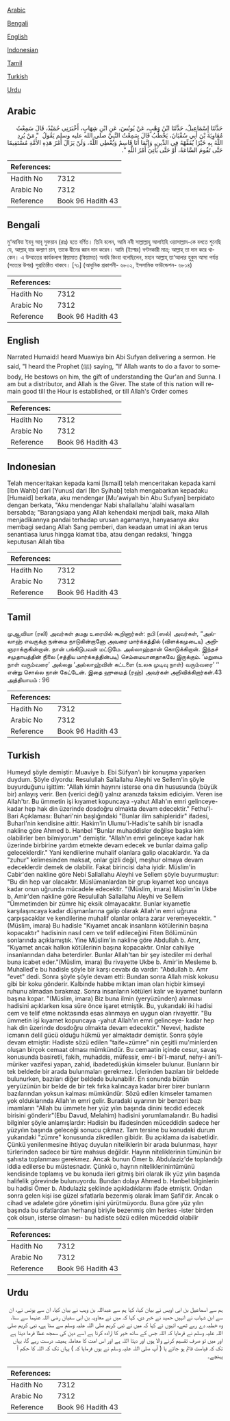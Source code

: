 [Arabic](#arabic)

[Bengali](#bengali)

[English](#english)

[Indonesian](#indonesian)

[Tamil](#tamil)

[Turkish](#turkish)

[Urdu](#urdu)

## Arabic


<div dir="rtl" lang="ar" style={{fontSize:'larger',backgroundColor:'#f8f9fa',padding:20}}>
حَدَّثَنَا إِسْمَاعِيلُ، حَدَّثَنَا ابْنُ وَهْبٍ، عَنْ يُونُسَ، عَنِ ابْنِ شِهَابٍ، أَخْبَرَنِي حُمَيْدٌ، قَالَ سَمِعْتُ مُعَاوِيَةَ بْنَ أَبِي سُفْيَانَ، يَخْطُبُ قَالَ سَمِعْتُ النَّبِيَّ صلى الله عليه وسلم يَقُولُ ‏ "‏ مَنْ يُرِدِ اللَّهُ بِهِ خَيْرًا يُفَقِّهْهُ فِي الدِّينِ، وَإِنَّمَا أَنَا قَاسِمٌ وَيُعْطِي اللَّهُ، وَلَنْ يَزَالَ أَمْرُ هَذِهِ الأُمَّةِ مُسْتَقِيمًا حَتَّى تَقُومَ السَّاعَةُ، أَوْ حَتَّى يَأْتِيَ أَمْرُ اللَّهِ ‏"‏‏.‏
</div>
<div style={{backgroundColor:'#f8f9fa',padding:20, marginBottom: 10}}><table> <thead> <tr> <th>References:</th> <th></th> </tr> </thead> <tbody><tr><td>Hadith No</td><td>7312</td></tr><tr><td>Arabic No</td><td>7312</td></tr><tr><td>Reference</td><td>Book 96 Hadith 43</td></tr></tbody></table></div>

## Bengali


<div dir="ltr" lang="bn" style={{fontSize:'larger',backgroundColor:'#f8f9fa',padding:20}}>
মু‘আবিযা ইবনু আবূ সুফয়ান (রাঃ) হতে বর্ণিত। তিনি বলেন, আমি নবী সাল্লাল্লাহু আলাইহি ওয়াসাল্লাম-কে বলতে শুনেছি যে, আল্লাহ্ যার কল্যাণ চান, তাকে দ্বীনের জ্ঞান দান করেন। আমি (ইল্মের) বণ্টনকারী মাত্র; আল্লাহ্ তা দান করে থাকেন। এ উম্মাতের কার্যকলাপ ক্বিয়ামাত (কিয়ামত) অবধি কিংবা বলেছিলেন, মহান আল্লাহ্ তা‘আলার হুকুম আসা পর্যন্ত (সত্যের উপর) সুপ্রতিষ্ঠিত থাকবে। [৭১] (আধুনিক প্রকাশনী- ৬৮০২, ইসলামিক ফাউন্ডেশন- ৬৮১৪)
</div>
<div style={{backgroundColor:'#f8f9fa',padding:20, marginBottom: 10}}><table> <thead> <tr> <th>References:</th> <th></th> </tr> </thead> <tbody><tr><td>Hadith No</td><td>7312</td></tr><tr><td>Arabic No</td><td>7312</td></tr><tr><td>Reference</td><td>Book 96 Hadith 43</td></tr></tbody></table></div>

## English


<div dir="ltr" lang="en" style={{fontSize:'larger',backgroundColor:'#f8f9fa',padding:20}}>
Narrated Humaid:I heard Muawiya bin Abi Sufyan delivering a sermon. He said, "I heard the Prophet (ﷺ) saying, "If Allah wants to do a favor to somebody, He bestows on him, the gift of understanding the Qur'an and Sunna. I am but a distributor, and Allah is the Giver. The state of this nation will remain good till the Hour is established, or till Allah's Order comes
</div>
<div style={{backgroundColor:'#f8f9fa',padding:20, marginBottom: 10}}><table> <thead> <tr> <th>References:</th> <th></th> </tr> </thead> <tbody><tr><td>Hadith No</td><td>7312</td></tr><tr><td>Arabic No</td><td>7312</td></tr><tr><td>Reference</td><td>Book 96 Hadith 43</td></tr></tbody></table></div>

## Indonesian


<div dir="ltr" lang="id" style={{fontSize:'larger',backgroundColor:'#f8f9fa',padding:20}}>
Telah menceritakan kepada kami [Ismail] telah menceritakan kepada kami [Ibn Wahb] dari [Yunus] dari [Ibn Syihab] telah mengabarkan kepadaku [Humaid] berkata, aku mendengar [Mu'awiyah bin Abu Sufyan] berpidato dengan berkata, "Aku mendengar Nabi shallallahu 'alaihi wasallam bersabda; "Barangsiapa yang Allah kehendaki menjadi baik, maka Allah menjadikannya pandai terhadap urusan agamanya, hanyasanya aku membagi sedang Allah Sang pemberi, dan keadaan umat ini akan terus senantiasa lurus hingga kiamat tiba, atau dengan redaksi, 'hingga keputusan Allah tiba
</div>
<div style={{backgroundColor:'#f8f9fa',padding:20, marginBottom: 10}}><table> <thead> <tr> <th>References:</th> <th></th> </tr> </thead> <tbody><tr><td>Hadith No</td><td>7312</td></tr><tr><td>Arabic No</td><td>7312</td></tr><tr><td>Reference</td><td>Book 96 Hadith 43</td></tr></tbody></table></div>

## Tamil


<div dir="ltr" lang="ta" style={{fontSize:'larger',backgroundColor:'#f8f9fa',padding:20}}>
முஆவியா (ரலி) அவர்கள் தமது உரையில் கூறினார்கள்: நபி (ஸல்) அவர்கள், “அல்லாஹ் எவருக்கு நன்மை நாடுகின்றானோ அவரை மார்க்கத்தில் (விளக்கமுடைய) அறிஞராக்குகின்றான். நான் பங்கிடுபவன் மட்டுமே. அல்லாஹ்தான் கொடுக்கிறான். இந்தச் சமுதாயத்தின் நிலை (சத்திய மார்க்கத்தின்படி) செம்மையானதாகவே இருக்கும். ‘மறுமை நாள் வரும்வரை’ அல்லது ‘அல்லாஹ்வின் கட்டளை (உலக முடிவு நாள்) வரும்வரை’ ‘‘ என்று சொல்ல நான் கேட்டேன். இதை ஹுமைத் (ரஹ்) அவர்கள் அறிவிக்கிறார்கள்.43 அத்தியாயம் : 96
</div>
<div style={{backgroundColor:'#f8f9fa',padding:20, marginBottom: 10}}><table> <thead> <tr> <th>References:</th> <th></th> </tr> </thead> <tbody><tr><td>Hadith No</td><td>7312</td></tr><tr><td>Arabic No</td><td>7312</td></tr><tr><td>Reference</td><td>Book 96 Hadith 43</td></tr></tbody></table></div>

## Turkish


<div dir="ltr" lang="tr" style={{fontSize:'larger',backgroundColor:'#f8f9fa',padding:20}}>
Humeyd şöyle demiştir: Muaviye b. Ebi Süfyan'ı bir konuşma yaparken duydum. Şöyle diyordu: Resulullah Sallallahu Aleyhi ve Sellem'in şöyle buyurduğunu işittim: "Allah kimin hayrını isterse ona din hususunda (büyük bir) anlayış verir. Ben (verici değil) yalnız aranızda taksim ediciyim. Veren ise Allah'tır. Bu ümmetin işi kıyamet kopuncaya -yahut Allah'ın emri gelinceye- kadar hep hak din üzerinde dosdoğru olmakta devam edecektir." Fethu'l-Bari Açıklaması: Buhari'nin başlığındaki "Bunlar ilim sahipleridir" ifadesi, Buharl'nin kendisine aittir. Hakim'in Ulumu'l-Hadis'te sahih bir isnadla nakline göre Ahmed b. Hanbel "Bunlar muhaddisler değilse başka kim olabilirler ben bilmiyorum" demiştir. "Allah'ın emri gelinceye kadar hak üzerinde birbirine yardım etmekte devam edecek ve bunlar daima galip geleceklerdir." Yani kendilerine muhalif olanlara galip olacaklardır. Ya da "zuhur" kelimesinden maksat, onlar gizli değil, meşhur olmaya devam edeceklerdir demek de olabilir. Fakat birincisi daha iyidir. Müslim'in Cabir'den nakline göre Nebi Sallallahu Aleyhi ve Sellem şöyle buyurmuştur: "Bu din hep var olacaktır. Müslümanlardan bir grup kıyamet kop uncaya kadar onun uğrunda mücadele edecektir. "(Müslim, imara) Müslim'in Ukbe b. Amir'den nakline göre Resulullah Sallallahu Aleyhi ve Sellem "Ümmetimden bir zümre hiç eksik olmayacaktır. Bunlar kıyametle karşılaşıncaya kadar düşmanlarına galip olarak Allah'ın emri uğruna çarpışacaklar ve kendilerine muhalif olanlar onlara zarar veremeyecektir. "(Müslim, imara) Bu hadisle "Kıyamet ancak insanların kötülerinin başına kopacaktır" hadisinin nasıl cem ve telif edileceğini Fiten Bölümünün sonlarında açıklamıştık. Yine Müslim'in nakline göre Abdullah b. Amr, "Kıyamet ancak halkın kötülerinin başına kopacaktır. Onlar cahiliye insanlarından daha beterdirler. Bunlar Allah'tan bir şey istediler mi derhal buna icabet eder."(Müslim, imara) Bu rivayette Ukbe b. Amir'in Mesleme b. Muhalled'e bu hadisle şöyle bir karşı cevabı da vardır: "Abdullah b. Amr "evet" dedi. Sonra şöyle şöyle devam etti: Bundan sonra Allah misk kokusu gibi bir koku gönderir. Kalbinde habbe miktarı iman olan hiçbir kimseyi ruhunu almadan bırakmaz. Sonra insanların kötüleri kalır ve kıyamet bunların başına kopar. "(Müslim, imara) Biz buna ilmin (yeryüzünden) alınması hadisini açıklarken kısa süre önce işaret etmiştik. Bu, yukarıdaki iki hadisi cem ve telif etme noktasında esas alınmaya en uygun olan rivayettir. "Bu ümmetin işi kıyamet kopuncaya -yahut Allah'ın emri gelinceye- kadar hep hak din üzerinde dosdoğru olmakta devam edecektir." Nevevi, hadiste icmanın delil gücü olduğu hükmü yer almaktadır demiştir. Sonra şöyle devam etmiştir: Hadiste sözü edilen "taife=zümre" nin çeşitli mu'minlerden oluşan birçok cemaat olması mümkündür. Bu cemaatin içinde cesur, savaş konusunda basiretli, fakih, muhaddis, müfessir, emr-i bi'l-maruf, nehy-i ani'l-müriker vazifesi yapan, zahid, ibadetedüşkün kimseler bulunur. Bunların bir tek beldede bir arada bulunmaları gerekmez. İçlerinden bazıları bir beldede bulunurken, bazıları diğer beldede bulunabilir. En sonunda bütün yeryüzünün bir belde de bir tek fırka kalıncaya kadar birer birer bunların bazılarından yoksun kalması mümkündür. Sözü edilen kimseler tamamen yok olduklarında Allah'ın emri gelir. Buradaki uyarının bir benzeri bazı imamların "Allah bu ümmete her yüz yılın başında dinini tecdid edecek birisini gönderir"(Ebu Davud, Melahim) hadisini yorumlamalarıdır. Bu hadisi bilginler şöyle anlamışlardır: Hadisin bu ifadesinden müceddidin sadece her yüzyılın başında geleceği sonucu çıkmaz. Tam tersine bu konudaki durum yukarıdaki "zümre" konusunda zikredilen gibidir. Bu açıklama da isabetlidir. Çünkü yenilenmesine ihtiyaç duyulan niteliklerin bir arada bulunması, hayır türlerinden sadece bir türe mahsus değildir. Hayrın niteliklerinin tümünün bir şahısta toplanması gerekmez. Ancak bunun Ömer b. Abdulaziz'de toplandığı iddia edilerse bu müstesnadır. Çünkü o, hayrın niteliklerinintümünü kendisinde toplamış ve bu konuda ileri gitmiş biri olarak ilk yüz yılın başında halifelik görevinde bulunuyordu. Bundan dolayı Ahmed b. Hanbel bilginlerin bu hadisi Ömer b. Abdulaziz şeklinde açıkladıklarını ifade etmiştir. Ondan sonra gelen kişi ise güzel sıfatlarla bezenmiş olarak İmam Şafil'dir. Ancak o cihad ve adalete göre yönetim işini yürütmüyordu. Buna göre yüz yılın başında bu sıfatlardan herhangi biriyle bezenmiş olm herkes -ister birden çok olsun, isterse olmasın- bu hadiste sözü edilen müceddid olabilir
</div>
<div style={{backgroundColor:'#f8f9fa',padding:20, marginBottom: 10}}><table> <thead> <tr> <th>References:</th> <th></th> </tr> </thead> <tbody><tr><td>Hadith No</td><td>7312</td></tr><tr><td>Arabic No</td><td>7312</td></tr><tr><td>Reference</td><td>Book 96 Hadith 43</td></tr></tbody></table></div>

## Urdu


<div dir="rtl" lang="ur" style={{fontSize:'larger',backgroundColor:'#f8f9fa',padding:20}}>
ہم سے اسماعیل بن ابی اویس نے بیان کیا، کہا ہم سے عبداللہ بن وہب نے بیان کیا، ان سے یونس نے، ان سے ابن شہاب نے انہیں حمید نے خبر دی، کہا کہ میں نے معاویہ بن ابی سفیان رضی اللہ عنہما سے سنا، وہ خطبہ دے رہے تھے، انہوں نے کہا کہ میں نے نبی کریم صلی اللہ علیہ وسلم سے سنا ہے، نبی کریم صلی اللہ علیہ وسلم نے فرمایا کہ اللہ جس کے ساتھ خیر کا ارادہ کرتا ہے اسے دین کی سمجھ عطا فرما دیتا ہے اور میں تو صرف تقسیم کرنے والا ہوں اور دیتا اللہ ہے اور اس امت کا معاملہ ہمیشہ درست رہے گا، یہاں تک کہ قیامت قائم ہو جائے یا ( آپ صلی اللہ علیہ وسلم نے یوں فرمایا کہ ) یہاں تک کہ اللہ کا حکم آ پہنچے۔
</div>
<div style={{backgroundColor:'#f8f9fa',padding:20, marginBottom: 10}}><table> <thead> <tr> <th>References:</th> <th></th> </tr> </thead> <tbody><tr><td>Hadith No</td><td>7312</td></tr><tr><td>Arabic No</td><td>7312</td></tr><tr><td>Reference</td><td>Book 96 Hadith 43</td></tr></tbody></table></div>